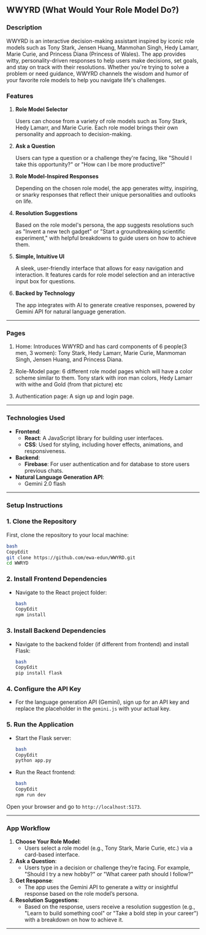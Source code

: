 ## **WWYRD (What Would Your Role Model Do?)**

### **Description**

WWYRD is an interactive decision-making assistant inspired by iconic role models such as Tony Stark, Jensen Huang, Manmohan Singh, Hedy Lamarr, Marie Curie, and Princess Diana (Princess of Wales). The app provides witty, personality-driven responses to help users make decisions, set goals, and stay on track with their resolutions. Whether you're trying to solve a problem or need guidance, WWYRD channels the wisdom and humor of your favorite role models to help you navigate life's challenges.

### **Features**

1. **Role Model Selector**
    
    Users can choose from a variety of role models such as Tony Stark, Hedy Lamarr, and Marie Curie. Each role model brings their own personality and approach to decision-making.
    
2. **Ask a Question**
    
    Users can type a question or a challenge they're facing, like "Should I take this opportunity?" or "How can I be more productive?"
    
3. **Role Model-Inspired Responses**
    
    Depending on the chosen role model, the app generates witty, inspiring, or snarky responses that reflect their unique personalities and outlooks on life.
    
4. **Resolution Suggestions**
    
    Based on the role model's persona, the app suggests resolutions such as "Invent a new tech gadget" or "Start a groundbreaking scientific experiment," with helpful breakdowns to guide users on how to achieve them.
    
5. **Simple, Intuitive UI**
    
    A sleek, user-friendly interface that allows for easy navigation and interaction. It features cards for role model selection and an interactive input box for questions.
    
6. **Backed by Technology**
    
    The app integrates with AI to generate creative responses, powered by Gemini API for natural language generation.
    
---

### Pages

1. Home: Introduces WWYRD and has card components of 6 people(3 men, 3 women): Tony Stark, Hedy Lamarr, Marie Curie, Manmoman Singh, Jensen Huang, and Princess Diana.

2. Role-Model page: 6 different role model pages which will have a color scheme similar to them. Tony stark with iron man colors, Hedy Lamarr with withe and Gold (from that picture) etc

3. Authentication page: A sign up and login page.
---

### **Technologies Used**

- **Frontend**:
    - **React**: A JavaScript library for building user interfaces.
    - **CSS**: Used for styling, including hover effects, animations, and responsiveness.
- **Backend**:
    - **Firebase**: For user authentication and for database to store users previous chats.
- **Natural Language Generation API**:
    - Gemini 2.0 flash
        
---

### **Setup Instructions**

### 1. **Clone the Repository**

First, clone the repository to your local machine:

```bash
bash
CopyEdit
git clone https://github.com/ewa-edun/WWYRD.git
cd WWRYD

```

### 2. **Install Frontend Dependencies**

- Navigate to the React project folder:
    
    ```bash
    bash
    CopyEdit
    npm install
    
    ```
    

### 3. **Install Backend Dependencies**

- Navigate to the backend folder (if different from frontend) and install Flask:
    
    ```bash
    bash
    CopyEdit
    pip install flask
    
    ```
    

### 4. **Configure the API Key**

- For the language generation API (Gemini), sign up for an API key and replace the placeholder in the `gemini.js` with your actual key.

### 5. **Run the Application**

- Start the Flask server:
    
    ```bash
    bash
    CopyEdit
    python app.py
    
    ```
    
- Run the React frontend:
    
    ```bash
    bash
    CopyEdit
    npm run dev
    
    ```
    

Open your browser and go to `http://localhost:5173`.

---

### **App Workflow**

1. **Choose Your Role Model**:
    - Users select a role model (e.g., Tony Stark, Marie Curie, etc.) via a card-based interface.
2. **Ask a Question**:
    - Users type in a decision or challenge they’re facing. For example, "Should I try a new hobby?" or "What career path should I follow?"
3. **Get Response**:
    - The app uses the Gemini API to generate a witty or insightful response based on the role model’s persona.
4. **Resolution Suggestions**:
    - Based on the response, users receive a resolution suggestion (e.g., "Learn to build something cool" or "Take a bold step in your career") with a breakdown on how to achieve it.

---

